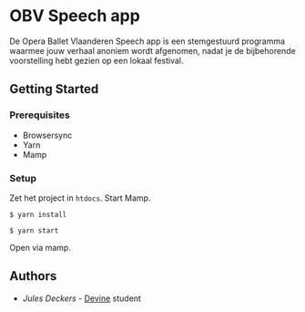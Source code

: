 # OBV Speech app

De Opera Ballet Vlaanderen Speech app is een stemgestuurd programma waarmee jouw verhaal anoniem wordt afgenomen, nadat je de bijbehorende voorstelling hebt gezien op een lokaal festival.

## Getting Started

### Prerequisites

- Browsersync
- Yarn
- Mamp

### Setup

Zet het project in `htdocs`. Start Mamp.

```
$ yarn install
```

```
$ yarn start
```

Open via mamp.

## Authors

- _Jules Deckers_ - [Devine](https://www.howest.be/nl/opleidingen/bachelor/devine) student
